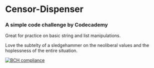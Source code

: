 # Censor-Dispenser
### A simple code challenge by Codecademy

Great for practice on basic string and list manipulations.

Love the subtelty of a sledgehammer on the neoliberal values and the hoplessness of the entire situation.

[![BCH compliance](https://bettercodehub.com/edge/badge/mahoneynomadic/Censor-Dispenser?branch=master)](https://bettercodehub.com/)

